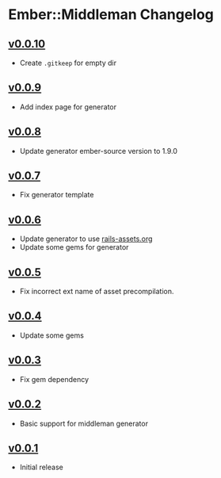 # Ember::Middleman Changelog

## [v0.0.10](https://github.com/tricknotes/ember-middleman/tree/v0.0.10)

* Create `.gitkeep` for empty dir

## [v0.0.9](https://github.com/tricknotes/ember-middleman/tree/v0.0.9)

* Add index page for generator

## [v0.0.8](https://github.com/tricknotes/ember-middleman/tree/v0.0.8)

* Update generator ember-source version to 1.9.0

## [v0.0.7](https://github.com/tricknotes/ember-middleman/tree/v0.0.7)

* Fix generator template

## [v0.0.6](https://github.com/tricknotes/ember-middleman/tree/v0.0.6)

* Update generator to use [rails-assets.org][]
* Update some gems for generator

[rails-assets.org]: https://rails-assets.org/

## [v0.0.5](https://github.com/tricknotes/ember-middleman/tree/v0.0.5)

* Fix incorrect ext name of asset precompilation.

## [v0.0.4](https://github.com/tricknotes/ember-middleman/tree/v0.0.4)

* Update some gems

## [v0.0.3](https://github.com/tricknotes/ember-middleman/tree/v0.0.3)

* Fix gem dependency

## [v0.0.2](https://github.com/tricknotes/ember-middleman/tree/v0.0.2)

* Basic support for middleman generator

## [v0.0.1](https://github.com/tricknotes/ember-middleman/tree/v0.0.1)

* Initial release

